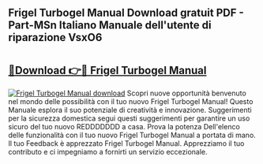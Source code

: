 ## Frigel Turbogel Manual Download gratuit PDF - Part-MSn Italiano Manuale dell'utente di riparazione VsxO6

# <h2><a href="http://dfdeyz1.blite.top/?on=Frigel+Turbogel+Manual">🔗Download 👉🔴 Frigel Turbogel Manual</a></h2>

[![Frigel Turbogel Manual download](https://i.imgur.com/lujVjoI.png)](http://dfdeyz1.blite.top/?on=Frigel+Turbogel+Manual)
Scopri nuove opportunità benvenuto nel mondo delle possibilità con il tuo nuovo Frigel Turbogel Manual! Questo Manuale esplora il suo potenziale di creatività e innovazione. Suggerimenti per la sicurezza domestica segui questi suggerimenti per garantire un uso sicuro del tuo nuovo REDDDDDDD a casa. Prova la potenza Dell'elenco delle funzionalità con il tuo nuovo Frigel Turbogel Manual a portata di mano. Il tuo Feedback è apprezzato Frigel Turbogel Manual. Apprezziamo il tuo contributo e ci impegniamo a fornirti un servizio eccezionale.
